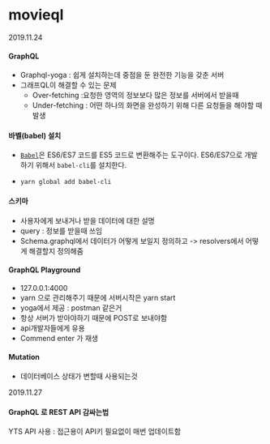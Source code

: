 # movieql
2019.11.24
#### GraphQL

* Graphql-yoga : 쉽게 설치하는데 중점을 둔 완전한 기능을 갖춘 서버
* 그래프QL이 해결할 수 있는 문제
  - Over-fetching :요청한 영역의 정보보다 많은 정보를 서버에서 받을때 
  - Under-fetching : 어떤 하나의 화면을 완성하기 위해 다른 요청들을 해야할 때 발생

#### 바벨(babel) 설치

- [`Babel`](https://babeljs.io/)은 ES6/ES7 코드를 ES5 코드로 변환해주는 도구이다. ES6/ES7으로 개발하기 위해서 `babel-cli`를 설치한다.

- ```
  yarn global add babel-cli
  ```

#### 스키마

* 사용자에게 보내거나 받을 데이터에 대한 설명
* query : 정보를 받을때 쓰임
* Schema.graphql에서 데이터가 어떻게 보일지 정의하고 -> resolvers에서 어떻게 해결할지 정의해줌

#### GraphQL Playground
* 127.0.0.1:4000
* yarn 으로 관리해주기 때문에 서버시작은 yarn start
* yoga에서 제공 : postman 같은거
* 항상 서버가 받아야하기 때문에 POST로 보내야함
* api개발자들에게 유용
* Commend enter 가 재생

#### Mutation
* 데이터베이스 상태가 변할때 사용되는것

2019.11.27
#### GraphQL 로 REST API 감싸는법
YTS API 사용 : 접근용이 API키 필요없이 매번 업데이트함
